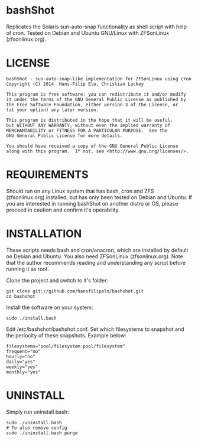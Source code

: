 bashShot
=================================
Replicates the Solaris sun-auto-snap functionality as shell script with help of cron. Tested on Debian and Ubuntu GNU/Linux with ZFSonLinux (zfsonlinux.org).


LICENSE
=================================
    bashShot - sun-auto-snap-like implementation for ZFSonLinux using cron
    Copyright (C) 2014  Hans-Filip Elo, Christian Luckey

    This program is free software: you can redistribute it and/or modify
    it under the terms of the GNU General Public License as published by
    the Free Software Foundation, either version 3 of the License, or
    (at your option) any later version.

    This program is distributed in the hope that it will be useful,
    but WITHOUT ANY WARRANTY; without even the implied warranty of
    MERCHANTABILITY or FITNESS FOR A PARTICULAR PURPOSE.  See the
    GNU General Public License for more details.

    You should have received a copy of the GNU General Public License
    along with this program.  If not, see <http://www.gnu.org/licenses/>.

REQUIREMENTS
=================================
Should run on any Linux system that has bash, cron and ZFS (zfsonlinux.org) installed, but has only been tested on Debian and Ubuntu. If you are interested in running bashShot on another distro or OS, please proceed in caution and confirm it's operability.

INSTALLATION
=================================
These scripts needs bash and cron/anacron, which are installed by default on Debian and Ubuntu. You also need ZFSonLinux (zfsonlinux.org). Note that the author recommends reading and understanding any script before running it as root.

Clone the project and switch to it's folder:

	git clone git://github.com/hansfilipelo/bashshot.git
	cd bashshot

Install the software on your system:

	sudo ./install.bash

Edit /etc/bashshot/bashshot.conf. Set which filesystems to snapshot and the periocity of these snapshots. Example below:

	filesystems="pool/filesystem pool/filesystem"
	frequent="no"
	hourly="no"
	daily="yes"
	weekly="yes"
	monthly="yes"


UNINSTALL
=================================
Simply run uninstall.bash:

	sudo ./uninstall.bash
	# To also remove config
	sudo ./uninstall.bash purge
